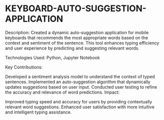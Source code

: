 # KEYBOARD-AUTO-SUGGESTION-APPLICATION
Description: Created a dynamic auto-suggestion application for mobile keyboards that recommends the most appropriate words based on the context and sentiment of the sentence. This tool enhances typing efficiency and user experience by predicting and suggesting relevant words.

Technologies Used: Python, Jupyter Notebook

Key Contributions:

Developed a sentiment analysis model to understand the context of typed sentences.
Implemented an auto-suggestion algorithm that dynamically updates suggestions based on user input.
Conducted user testing to refine the accuracy and relevance of word predictions.
Impact:

Improved typing speed and accuracy for users by providing contextually relevant word suggestions.
Enhanced user satisfaction with more intuitive and intelligent typing assistance.
